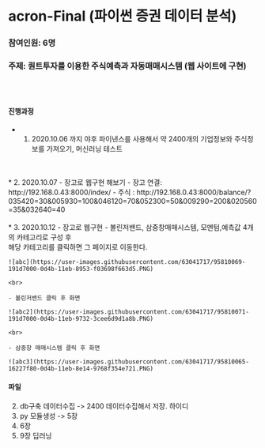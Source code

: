 # acron-Final (파이썬 증권 데이터 분석)
### 참여인원: 6명
### 주제: 퀀트투자를 이용한 주식예측과 자동매매시스템 (웹 사이트에 구현)
<br/>
<br/>

#### 진행과정
* 1. 2020.10.06 까지 야후 파이낸스를 사용해서 약 2400개의 기업정보와 주식정보를 가져오기, 머신러닝 테스트
<br>
<br>
* 2. 2020.10.07
    - 장고로 웹구현 해보기
    - 장고 연결: http://192.168.0.43:8000/index/
    - 주식 : http://192.168.0.43:8000/balance/?035420=30&005930=100&046120=70&052300=50&009290=200&020560=35&032640=40
<br>
<br>
* 3. 2020.10.12
    - 장고로 웹구현 
    - 볼린저밴드, 삼중창매매시스템, 모멘텀,예측값 4개의 카테고리로 구성 후 <br>
      해당 카테고리를 클릭하면 그 페이지로 이동한다. <br>
      
    ![abc](https://user-images.githubusercontent.com/63041717/95810069-191d7000-0d4b-11eb-8953-f03698f663d5.PNG)
    
    <br>
    
    - 볼린저밴드 클릭 후 화면
    
    ![abc2](https://user-images.githubusercontent.com/63041717/95810071-191d7000-0d4b-11eb-9732-3cee6d9d1a8b.PNG)
    
    <br>
    
    - 삼중창 매매시스템 클릭 후 화면
    
    ![abc3](https://user-images.githubusercontent.com/63041717/95810065-16227f80-0d4b-11eb-8e14-9768f354e721.PNG)  
      


#### 파일

02. db구축 데이터수집 -> 2400 데이터수집해서 저장. 하이디
03. py 모듈생성   -> 5장
04. 6장
05. 9장 딥러닝


